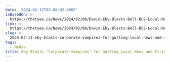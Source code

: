 ```yaml
---
date: '2024-02-12T03:08:02.000Z'
isBasedOn: >-
  https://thetyee.ca/News/2024/02/08/David-Eby-Blasts-Bell-BCE-Local-News-Gutted-Journalists-Fired/?utm_source=twitter&utm_medium=social&utm_campaign=weekend_read
link: >-
  https://thetyee.ca/News/2024/02/08/David-Eby-Blasts-Bell-BCE-Local-News-Gutted-Journalists-Fired/?utm_source=twitter&utm_medium=social&utm_campaign=weekend_read
slug: >-
  2024-02-11-eby-blasts-corporate-vampires-for-gutting-local-news-and-firing-journalis
tags:
  - Media
title: Eby Blasts ‘Corporate Vampires’ for Gutting Local News and Firing Journalis
---
```


